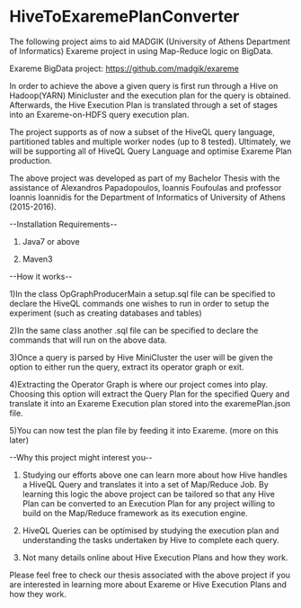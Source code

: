 # HiveToExaremePlanConverter
The following project aims to aid MADGIK (University of Athens Department of Informatics) Exareme project in using Map-Reduce logic on BigData. 

Exareme BigData project: https://github.com/madgik/exareme

In order to achieve the above a given query is first run through a Hive on Hadoop(YARN) Minicluster and the execution plan for the query is obtained. Afterwards, the Hive Execution Plan is translated through a set of stages into an Exareme-on-HDFS query execution plan.

The project supports as of now a subset of the HiveQL query language, partitioned tables and multiple worker nodes (up to 8 tested). Ultimately, we will be supporting all of HiveQL Query Language and optimise Exareme Plan production.

The above project was developed as part of my Bachelor Thesis with the assistance of Alexandros Papadopoulos, Ioannis Foufoulas and professor Ioannis Ioannidis for the Department of Informatics of University of Athens (2015-2016).

--Installation Requirements--

1) Java7 or above

2) Maven3

--How it works--

1)In the class OpGraphProducerMain a setup.sql file can be specified to declare the HiveQL commands one wishes to run in order to setup the experiment (such as creating databases and tables)

2)In the same class another .sql file can be specified to declare the commands that will run on the above data.

3)Once a query is parsed by Hive MiniCluster the user will be given the option to either run the query, extract its operator graph or exit.

4)Extracting the Operator Graph is where our project comes into play. Choosing this option will extract the Query Plan for the specified Query and translate it into an Exareme Execution plan stored into the exaremePlan.json file.

5)You can now test the plan file by feeding it into Exareme. (more on this later)

--Why this project might interest you--

1) Studying our efforts above one can learn more about how Hive handles a HiveQL Query and translates it into a set of Map/Reduce Job. By learning this logic the above project
can be tailored so that any Hive Plan can be converted to an Execution Plan for any project willing to build on the Map/Reduce framework as its execution engine. 

2) HiveQL Queries can be optimised by studying the execution plan and understanding the tasks undertaken by Hive to complete each query.

3) Not many details online about Hive Execution Plans and how they work.

Please feel free to check our thesis associated with the above project if you are interested in learning more about Exareme or Hive Execution Plans and how they work.

